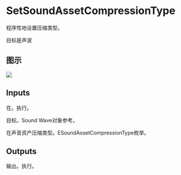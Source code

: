 # SetSoundAssetCompressionType

程序性地设置压缩类型。

目标是声波

## 图示

![]($-20221218-18074935.png)

## Inputs

在。执行。

目标。Sound Wave对象参考。

在声音资产压缩类型。ESoundAssetCompressionType枚举。 

## Outputs

输出。执行。
